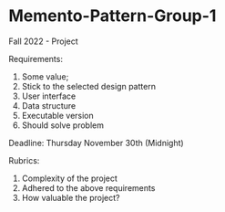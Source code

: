 # Memento-Pattern-Group-1
Fall 2022 - Project

Requirements: 
1) Some value; 
2) Stick to the selected design pattern
3) User interface
4) Data structure
5) Executable version
6) Should solve problem

Deadline: Thursday November 30th (Midnight)

Rubrics:
1) Complexity of the project
2) Adhered to the above requirements
3) How valuable the project? 
